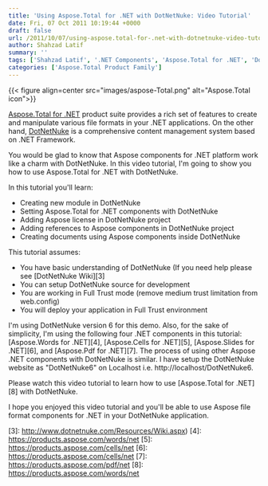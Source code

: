 ```yaml
---
title: 'Using Aspose.Total for .NET with DotNetNuke: Video Tutorial'
date: Fri, 07 Oct 2011 10:19:44 +0000
draft: false
url: /2011/10/07/using-aspose.total-for-.net-with-dotnetnuke-video-tutorial/
author: Shahzad Latif
summary: ''
tags: ['Shahzad Latif', '.NET Components', 'Aspose.Total for .NET', 'DotNetNuke', 'File Format Component']
categories: ['Aspose.Total Product Family']
---
```




{{< figure align=center src="images/aspose-Total.png" alt="Aspose.Total icon">}}


[Aspose.Total for .NET][1] product suite provides a rich set of features to create and manipulate various file formats in your .NET applications. On the other hand, [DotNetNuke][2] is a comprehensive content management system based on .NET Framework.

You would be glad to know that Aspose components for .NET platform work like a charm with DotNetNuke. In this video tutorial, I'm going to show you how to use Aspose.Total for .NET with DotNetNuke.

In this tutorial you'll learn:

*   Creating new module in DotNetNuke
*   Setting Aspose.Total for .NET components with DotNetNuke
*   Adding Aspose license in DotNetNuke project
*   Adding references to Aspose components in DotNetNuke project
*   Creating documents using Aspose components inside DotNetNuke

This tutorial assumes:

*   You have basic understanding of DotNetNuke (If you need help please see [DotNetNuke Wiki][3]
*   You can setup DotNetNuke source for development
*   You are working in Full Trust mode (remove medium trust limitation from web.config)
*   You will deploy your application in Full Trust environment

I'm using DotNetNuke version 6 for this demo. Also, for the sake of simplicity, I'm using the following four .NET components in this tutorial: [Aspose.Words for .NET][4], [Aspose.Cells for .NET][5], [Aspose.Slides for .NET][6], and [Aspose.Pdf for .NET][7]. The process of using other Aspose .NET components with DotNetNuke is similar. I have setup the DotNetNuke website as "DotNetNuke6" on Localhost i.e. http://localhost/DotNetNuke6.

Please watch this video tutorial to learn how to use [Aspose.Total for .NET][8] with DotNetNuke.

I hope you enjoyed this video tutorial and you'll be able to use Aspose file format components for .NET in your DotNetNuke application.




[1]: https://products.aspose.com/total
[2]: http://www.dotnetnuke.com/
[3]: http://www.dotnetnuke.com/Resources/Wiki.aspx)
[4]: https://products.aspose.com/words/net
[5]: https://products.aspose.com/cells/net
[6]: https://products.aspose.com/cells/net
[7]: https://products.aspose.com/pdf/net
[8]: https://products.aspose.com/words/net




